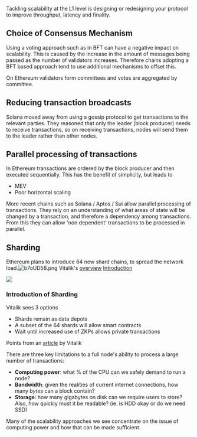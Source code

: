 
Tackling scalability at the L1 level is designing or redesigning your protocol to improve throughput, latency and finality.

## Choice of Consensus Mechanism

Using a voting approach such as in BFT can have a negative impact on scalability. This is caused by the increase in the amount of messages being passed as the number of validators increases. Therefore chains adopting a BFT based approach tend to use additional mechanisms to offset this.

On Ethereum validators form committees and votes are aggregated by committee.

## Reducing transaction broadcasts

Solana moved away from using a gossip protocol to get transactions to the relevant parties. They reasoned that only the leader (block producer) needs to receive transactions, so on receiving transactions, nodes will send them to the leader rather than other nodes.

## Parallel processing of transactions

In Ethereum transactions are ordered by the block producer and then executed sequentially. This has the benefit of simplicity, but leads to

- MEV
- Poor horizontal scaling

More recent chains such as Solana / Aptos / Sui allow parallel processing of transactions. They rely on an understanding of what areas of state will be changed by a transaction, and therefore a dependency among transactions. From this they can allow 'non dependent' transactions to be processed in parallel.

## Sharding

Ethereum plans to introduce 64 new shard chains, to spread the network load.![b7oUD58.png](https://i.imgur.com/b7oUD58.png) Vitalik's [overview](https://vitalik.eth.limo/general/2021/04/07/sharding.html) [Introduction](https://medium.com/@icebearhww/ethereum-sharding-and-finality-65248951f649)

![](https://i.imgur.com/b7oUD58.png)

### Introduction of Sharding

Vitalik sees 3 options

- Shards remain as data depots
- A subset of the 64 shards will allow smart contracts
- Wait until increased use of ZKPs allows private transactions

Points from an [article](https://vitalik.eth.limo/general/2021/05/23/scaling.html) by Vitalik

There are three key limitations to a full node's ability to process a large number of transactions:

- **Computing power**: what % of the CPU can we safely demand to run a node?
- **Bandwidth**: given the realities of current internet connections, how many _bytes_ can a block contain?
- **Storage**: how many gigabytes on disk can we require users to store? Also, how quickly must it be readable? (ie. is HDD okay or do we need SSD)

Many of the scalability approaches we see concentrate on the issue of computing power and how that can be made sufficient.

